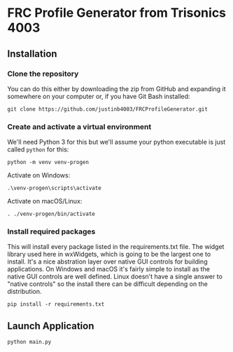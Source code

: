 # FRC Profile Generator from Trisonics 4003

## Installation

### Clone the repository
You can do this either by downloading the zip from GitHub and expanding it somewhere on your computer or, if you have Git Bash installed:
```
git clone https://github.com/justinb4003/FRCProfileGenerator.git
```

### Create and activate a virtual environment
We'll need Python 3 for this but we'll assume your python executable is just called `python` for this:
```
python -m venv venv-progen
```
Activate on Windows:
```
.\venv-progen\scripts\activate
```
Activate on macOS/Linux:
```
. ./venv-progen/bin/activate
```

### Install required packages 
This will install every package listed in the requirements.txt file. The widget library used here in wxWidgets, which is going to be the largest one to install. It's a nice abstration layer over native GUI controls for building applications. On Windows and macOS it's fairly simple to install as the native GUI controls are well defined. Linux doesn't have a single answer to "native controls" so the install there can be difficult depending on the distribution.
```
pip install -r requirements.txt
```

## Launch Application
```
python main.py
```
